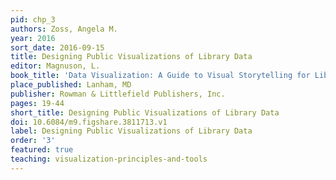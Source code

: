 ```yaml
---
pid: chp_3
authors: Zoss, Angela M.
year: 2016
sort_date: 2016-09-15
title: Designing Public Visualizations of Library Data
editor: Magnuson, L.
book_title: 'Data Visualization: A Guide to Visual Storytelling for Librarians'
place_published: Lanham, MD
publisher: Rowman & Littlefield Publishers, Inc.
pages: 19-44
short_title: Designing Public Visualizations of Library Data
doi: 10.6084/m9.figshare.3811713.v1
label: Designing Public Visualizations of Library Data
order: '3'
featured: true
teaching: visualization-principles-and-tools
---
```

